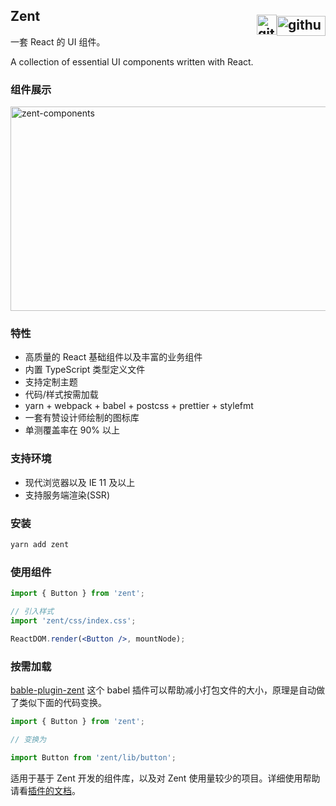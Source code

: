 ## Zent [![github-logo](https://img.yzcdn.cn/zanui/react/GitHub_Logo.png)](https://github.com/youzan/zent)[![github](https://img.yzcdn.cn/zanui/react/GitHub-Mark-120px-plus.png)](https://github.com/youzan/zent)

一套 React 的 UI 组件。

A collection of essential UI components written with React.

### 组件展示

![zent-components](https://img.yzcdn.cn/zanui/react/zent-components.png)

### 特性

* 高质量的 React 基础组件以及丰富的业务组件
* 内置 TypeScript 类型定义文件
* 支持定制主题
* 代码/样式按需加载
* yarn + webpack + babel + postcss + prettier + stylefmt
* 一套有赞设计师绘制的图标库
* 单测覆盖率在 90% 以上

### 支持环境

* 现代浏览器以及 IE 11 及以上
* 支持服务端渲染(SSR)

### 安装

```bash
yarn add zent
```

### 使用组件

```jsx
import { Button } from 'zent';

// 引入样式
import 'zent/css/index.css';

ReactDOM.render(<Button />, mountNode);
```

### 按需加载

[bable-plugin-zent](babel-plugin-zent) 这个 babel 插件可以帮助减小打包文件的大小，原理是自动做了类似下面的代码变换。

```js
import { Button } from 'zent';

// 变换为

import Button from 'zent/lib/button';
```

适用于基于 Zent 开发的组件库，以及对 Zent 使用量较少的项目。详细使用帮助请看[插件的文档](babel-plugin-zent)。

<style>
img[alt="github"] {
	float: right;
	margin-top: 10px;
	width: 32px;
	height: 32px;
}

img[alt="github-logo"] {
	float: right;
	margin-top: 12px;
	width: 78px;
	height: 32px;
}

img[alt="zent-components"] {
	width: 849px;
	height: 327px;
}
</style>
